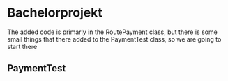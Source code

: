 # Bachelorprojekt
The added code is primarly in the RoutePayment class, but there is some small things that there added to the PaymentTest class, so we are going to start there 

## PaymentTest

